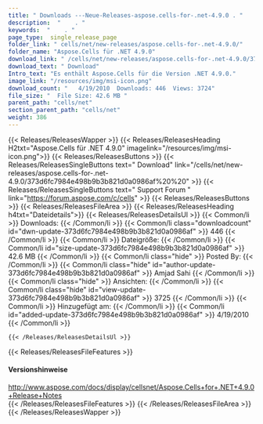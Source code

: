 ```yaml
---
title: " Downloads ---Neue-Releases-aspose.cells-for-.net-4.9.0 . "
description:  "    . " 
keywords:  "    . " 
page_type:  single_release_page
folder_link: " cells/net/new-releases/aspose.cells-for-.net-4.9.0/"
folder_name: "Aspose.Cells für .NET 4.9.0"
download_link: " /cells/net/new-releases/aspose.cells-for-.net-4.9.0/373d6fc7984e498b9b3b821d0a0986af"
download_text: " Download"
Intro_text: "Es enthält Aspose.Cells für die Version .NET 4.9.0."
image_link: "/resources/img/msi-icon.png"
download_count: "   4/19/2010  Downloads: 446  Views: 3724"
file_size: "  File Size: 42.6 MB "
parent_path: "cells/net"
section_parent_path: "cells/net"
weight: 386
---
```


{{< Releases/ReleasesWapper >}}
  {{< Releases/ReleasesHeading H2txt="Aspose.Cells für .NET 4.9.0" imagelink="/resources/img/msi-icon.png">}}
  {{< Releases/ReleasesButtons >}}
    {{< Releases/ReleasesSingleButtons text=" Download" link="/cells/net/new-releases/aspose.cells-for-.net-4.9.0/373d6fc7984e498b9b3b821d0a0986af%20%20" >}}
    {{< Releases/ReleasesSingleButtons text=" Support Forum " link="https://forum.aspose.com/c/cells" >}}
  {{< Releases/ReleasesButtons >}}
  {{< Releases/ReleasesFileArea >}}
    {{< Releases/ReleasesHeading h4txt="Dateidetails">}}
    {{< Releases/ReleasesDetailsUl >}}
            {{< Common/li >}} Downloads: {{< /Common/li >}}
      {{< Common/li class="downloadcount" id="dwn-update-373d6fc7984e498b9b3b821d0a0986af" >}} 446 {{< /Common/li >}}
      {{< Common/li >}} Dateigröße: {{< /Common/li >}}
      {{< Common/li id="size-update-373d6fc7984e498b9b3b821d0a0986af" >}} 42.6 MB {{< /Common/li >}} 
      {{< Common/li  class="hide" >}} Posted By: {{< /Common/li >}} 
      {{< Common/li class="hide" id="author-update-373d6fc7984e498b9b3b821d0a0986af" >}} Amjad Sahi {{< /Common/li >}}
      {{< Common/li class="hide" >}} Ansichten: {{< /Common/li >}}
      {{< Common/li class="hide" id="view-update-373d6fc7984e498b9b3b821d0a0986af" >}} 3725 {{< /Common/li >}}
      {{< Common/li >}} Hinzugefügt am: {{< /Common/li >}}
      {{< Common/li id="added-update-373d6fc7984e498b9b3b821d0a0986af" >}} 4/19/2010 {{< /Common/li >}} 

    {{< /Releases/ReleasesDetailsUl >}}

  {{< Releases/ReleasesFileFeatures >}}
      <h4>Versionshinweise</h4><div> <a href="http://www.aspose.com/docs/display/cellsnet/Aspose.Cells+for+.NET+4.9.0+Release+Notes">http://www.aspose.com/docs/display/cellsnet/Aspose.Cells+for+.NET+4.9.0+Release+Notes</a></div>
  {{< /Releases/ReleasesFileFeatures >}}
 {{< /Releases/ReleasesFileArea >}}
{{< /Releases/ReleasesWapper >}}



